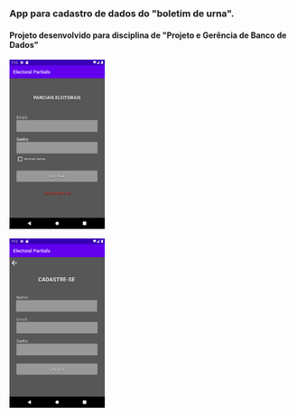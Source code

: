 ### App para cadastro de dados do "boletim de urna".  
#### Projeto desenvolvido para disciplina de "Projeto e Gerência de Banco de Dados"  

<code><a target="_blank" rel="noopener noreferrer" href="https://raw.githubusercontent.com/fabioo-junioor/project-app-electoral-partials/main/imgs/tela1.png"><img height="300" src="https://raw.githubusercontent.com/fabioo-junioor/project-app-electoral-partials/main/imgs/tela1.png" style="max-width:100%;"></a></code>

<code><a target="_blank" rel="noopener noreferrer" href="https://raw.githubusercontent.com/fabioo-junioor/project-app-electoral-partials/main/imgs/tela2.png"><img height="300" src="https://raw.githubusercontent.com/fabioo-junioor/project-app-electoral-partials/main/imgs/tela2.png" style="max-width:100%;"></a></code>
